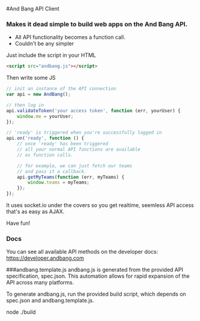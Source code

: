 #And Bang API Client
### Makes it dead simple to build web apps on the And Bang API. 

- All API functionality becomes a function call.
- Couldn't be any simpler

Just include the script in your HTML
```html
<script src="andbang.js"></script>
```

Then write some JS

```js
// init an instance of the API connection
var api = new AndBang();

// then log in
api.validateToken('your access token', function (err, yourUser) {
    window.me = yourUser;
});

// 'ready' is triggered when you're successfully logged in
api.on('ready', function () {
    // once 'ready' has been triggered 
    // all your normal API functions are available
    // as function calls.

    // for example, we can just fetch our teams
    // and pass it a callback.
    api.getMyTeams(function (err, myTeams) {
        window.teams = myTeams;
    });
});
```

It uses socket.io under the covers so you get realtime, seemless API access that's as easy as AJAX.

Have fun!

### Docs
You can see all available API methods on the developer docs: https://developer.andbang.com

###andbang.template.js
andbang.js is generated from the provided API specification, spec.json. This
automation allows for rapid expansion of the API across many platforms.

To generate andbang.js, run the provided build script, which depends on spec.json
and andbang.template.js.

node ./build
